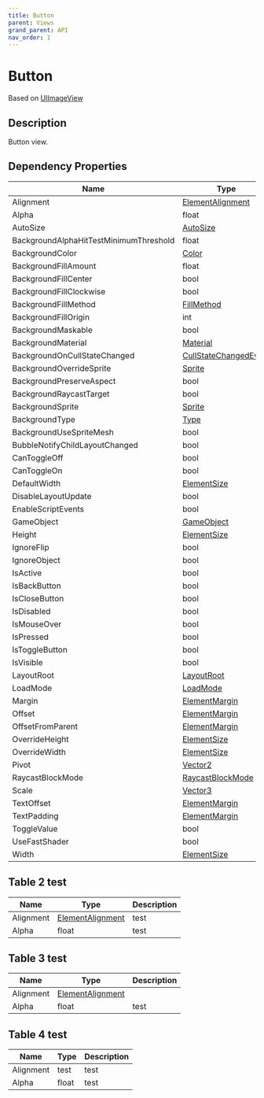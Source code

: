 ```yaml
---
title: Button
parent: Views
grand_parent: API
nav_order: 1
---
```

# Button
Based on [UIImageView](UIImageView)
## Description
Button view. 
## Dependency Properties
| Name | Type | Description |
| --- | --- | --- |
| Alignment | [ElementAlignment](ElementAlignment) |  |
| Alpha | float |  |
| AutoSize | [AutoSize](AutoSize) |  |
| BackgroundAlphaHitTestMinimumThreshold | float |  |
| BackgroundColor | [Color]("http://docs.unity3d.com/ScriptReference/Color.html") |  |
| BackgroundFillAmount | float |  |
| BackgroundFillCenter | bool |  |
| BackgroundFillClockwise | bool |  |
| BackgroundFillMethod | [FillMethod]("http://docs.unity3d.com/ScriptReference/FillMethod.html") |  |
| BackgroundFillOrigin | int |  |
| BackgroundMaskable | bool |  |
| BackgroundMaterial | [Material]("http://docs.unity3d.com/ScriptReference/Material.html") |  |
| BackgroundOnCullStateChanged | [CullStateChangedEvent]("http://docs.unity3d.com/ScriptReference/CullStateChangedEvent.html") |  |
| BackgroundOverrideSprite | [Sprite]("http://docs.unity3d.com/ScriptReference/Sprite.html") |  |
| BackgroundPreserveAspect | bool |  |
| BackgroundRaycastTarget | bool |  |
| BackgroundSprite | [Sprite]("http://docs.unity3d.com/ScriptReference/Sprite.html") |  |
| BackgroundType | [Type]("http://docs.unity3d.com/ScriptReference/Type.html") |  |
| BackgroundUseSpriteMesh | bool |  |
| BubbleNotifyChildLayoutChanged | bool |  |
| CanToggleOff | bool |  |
| CanToggleOn | bool |  |
| DefaultWidth | [ElementSize](ElementSize) |  |
| DisableLayoutUpdate | bool |  |
| EnableScriptEvents | bool |  |
| GameObject | [GameObject]("http://docs.unity3d.com/ScriptReference/GameObject.html") |  |
| Height | [ElementSize](ElementSize) |  |
| IgnoreFlip | bool |  |
| IgnoreObject | bool |  |
| IsActive | bool |  |
| IsBackButton | bool |  |
| IsCloseButton | bool |  |
| IsDisabled | bool |  |
| IsMouseOver | bool |  |
| IsPressed | bool |  |
| IsToggleButton | bool |  |
| IsVisible | bool |  |
| LayoutRoot | [LayoutRoot](LayoutRoot) |  |
| LoadMode | [LoadMode](LoadMode) |  |
| Margin | [ElementMargin](ElementMargin) |  |
| Offset | [ElementMargin](ElementMargin) |  |
| OffsetFromParent | [ElementMargin](ElementMargin) |  |
| OverrideHeight | [ElementSize](ElementSize) |  |
| OverrideWidth | [ElementSize](ElementSize) |  |
| Pivot | [Vector2]("http://docs.unity3d.com/ScriptReference/Vector2.html") |  |
| RaycastBlockMode | [RaycastBlockMode](RaycastBlockMode) |  |
| Scale | [Vector3]("http://docs.unity3d.com/ScriptReference/Vector3.html") |  |
| TextOffset | [ElementMargin](ElementMargin) |  |
| TextPadding | [ElementMargin](ElementMargin) |  |
| ToggleValue | bool |  |
| UseFastShader | bool |  |
| Width | [ElementSize](ElementSize) |  |

## Table 2 test

| Name | Type | Description |
| --- | --- | --- |
| Alignment | [ElementAlignment](ElementAlignment) | test |
| Alpha | float | test |

## Table 3 test

| Name | Type | Description |
| --- | --- | --- |
| Alignment | [ElementAlignment](ElementAlignment) |  |
| Alpha | float | test |

## Table 4 test

| Name | Type | Description |
| --- | --- | --- |
| Alignment | test | test |
| Alpha | float | test |